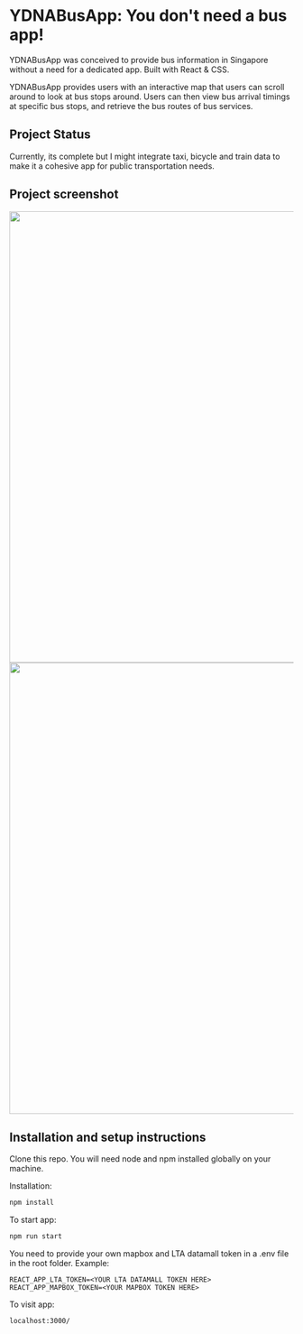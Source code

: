 # YDNABusApp: You don't need a bus app!

YDNABusApp was conceived to provide bus information in Singapore without a need for a dedicated app. Built with React & CSS.

YDNABusApp provides users with an interactive map that users can scroll around to look at bus stops around. Users can then view bus arrival timings at specific bus stops, and retrieve the bus routes of bus services.

## Project Status

Currently, its complete but I might integrate taxi, bicycle and train data to make it a cohesive app for public transportation needs.

## Project screenshot

<img src="https://user-images.githubusercontent.com/16421050/101976291-d3175680-3c7e-11eb-8b73-8b8e10fb0d25.png" height="800" >
<img src="https://user-images.githubusercontent.com/16421050/101976470-8c2a6080-3c80-11eb-9f25-e886bf5d80e0.png" height="800" >


## Installation and setup instructions

Clone this repo. You will need node and npm installed globally on your machine.

Installation:

```bash
npm install
```

To start app:

```bash
npm run start
```

You need to provide your own mapbox and LTA datamall token in a .env file in the root folder. Example:

```
REACT_APP_LTA_TOKEN=<YOUR LTA DATAMALL TOKEN HERE>
REACT_APP_MAPBOX_TOKEN=<YOUR MAPBOX TOKEN HERE>
```

To visit app:
```
localhost:3000/
```

